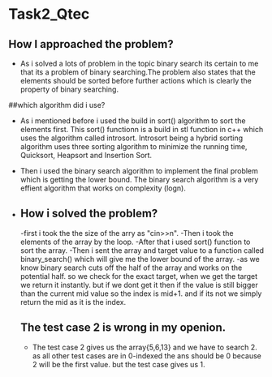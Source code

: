 # Task2_Qtec
## How I approached the problem?
- As i solved a lots of problem in the topic binary search its certain to me that its a problem of binary searching.The problem also states that the elements should be sorted before further actions which is clearly the property of binary searching.


##which algorithm did i use?
- As i mentioned before i used the build in sort() algorithm to sort the elements first. This sort() functionn is a build in stl function in c++ which uses the algorithm called introsort. Introsort being a hybrid sorting algorithm uses three sorting algorithm to minimize the running time, Quicksort, Heapsort and Insertion Sort.
- Then i used the binary search algorithm to implement the final problem which is getting the lower bound. The binary search algorithm is a very effient algorithm that works on complexity (logn).
- 
  ## How i solved the problem?
  -first i took the the size of the arry as "cin>>n".
  -Then i took the elements of the array by the loop.
  -After that i used sort() function to sort the array.
  -Then i sent the array and target value to a function called binary_search() which will give me the lower bound of the array.
  -as we know binary search cuts off the half of the array and works on the potential half. so we check for the exact target, when we get the target we return it instantly. but if we dont get it then if the value is still bigger than the current mid value so the index is mid+1. and if its not we simply return the mid as it is the index.
  
  ## The test case 2 is wrong in my openion.
  - The test case 2 gives us the array{5,6,13} and we have to search 2. as all other test cases are in 0-indexed the ans should be 0 because 2 will be the first value. but the test case gives us 1.
